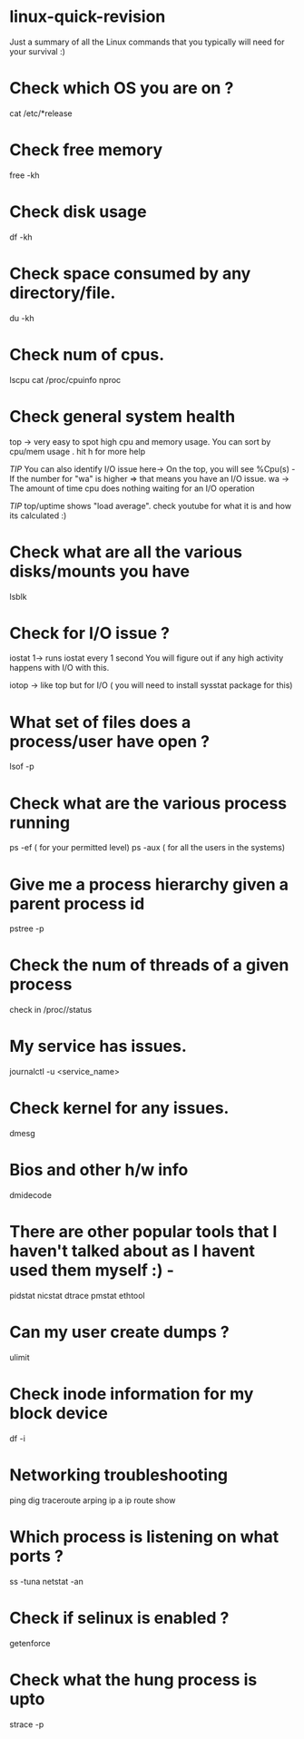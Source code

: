 # linux-quick-revision
Just a summary of all the Linux commands that you typically will need for your survival :)


# Check which OS you are on ?
  cat /etc/*release

# Check free memory
  free -kh

# Check disk usage
  df -kh

# Check space consumed by any directory/file.
  du -kh


# Check num of cpus.
  lscpu
  cat /proc/cpuinfo
  nproc

# Check general system health
  top -> very easy to spot high cpu and memory usage.
  You can sort by cpu/mem usage . hit h for more help

  *TIP* You can also identify I/O issue here->
  On the top, you will see %Cpu(s) - If the number for "wa" is higher => that means you have an I/O issue.
  wa -> The amount of time cpu does nothing waiting for an I/O operation

  *TIP* top/uptime shows "load average". check youtube for what it is and how its calculated :)  

# Check what are all the various disks/mounts you have
   lsblk

# Check for I/O issue ?
  iostat 1-> runs iostat every 1 second
  You will figure out if any high activity happens with I/O with this.

  iotop -> like top but for I/O ( you will need to install sysstat package for this)

# What set of files does a process/user have open ?
  lsof -p

# Check what are the various process running
  ps -ef ( for your permitted level)
  ps -aux ( for all the users in the systems)

# Give me a process hierarchy given a parent process id
  pstree -p <pid>

# Check the num of threads of a given process
  check in /proc/<pid>/status

# My service has issues.
  journalctl -u <service_name>

# Check kernel for any issues.
  dmesg

# Bios and other h/w info
  dmidecode

# There are other popular tools that I haven't talked about as I havent used them myself :) -
  pidstat
  nicstat
  dtrace
  pmstat
  ethtool

# Can my user create dumps ?
  ulimit

# Check inode information for my block device
  df -i


# Networking troubleshooting
  ping
  dig
  traceroute
  arping
  ip a
  ip route show

# Which process is listening on what ports ?
  ss -tuna
  netstat -an

# Check if selinux is enabled ?
  getenforce

# Check what the hung process is upto
  strace -p <pid>
